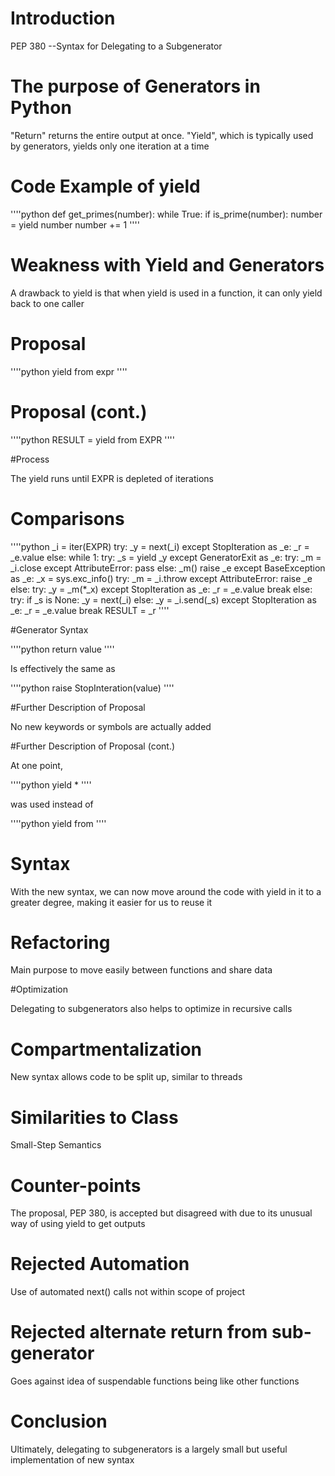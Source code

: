 # Introduction

PEP 380 --Syntax for Delegating to a Subgenerator

# The purpose of Generators in Python

"Return" returns the entire output at once. "Yield", which is typically used by generators, yields only one iteration at a time

# Code Example of yield

''''python 
def get_primes(number):
	while True:
		if is_prime(number):
			number = yield number
		number += 1
''''



# Weakness with Yield and Generators

A drawback to yield is that when yield is used in a function, it can 
only yield back to one caller

# Proposal
''''python
yield from expr
''''


# Proposal (cont.)

''''python
RESULT = yield from EXPR 
''''

#Process
	
The yield runs until EXPR is depleted of iterations

# Comparisons

''''python
_i = iter(EXPR) 
try:
    _y = next(_i)
except StopIteration as _e:
    _r = _e.value
else:
    while 1:
        try:
            _s = yield _y
        except GeneratorExit as _e:
            try:
                _m = _i.close
            except AttributeError:
                pass
            else:
                _m()
            raise _e
        except BaseException as _e:
            _x = sys.exc_info()
            try:
                _m = _i.throw
            except AttributeError:
                raise _e
            else:
                try:
                    _y = _m(*_x)
                except StopIteration as _e:
                    _r = _e.value
                    break
        else:
            try:
                if _s is None:
                    _y = next(_i)
                else:
                    _y = _i.send(_s)
            except StopIteration as _e:
                _r = _e.value
                break
RESULT = _r
''''

#Generator Syntax

''''python
return value 
''''

Is effectively the same as

''''python
raise StopInteration(value)
''''

#Further Description of Proposal

No new keywords or symbols are actually added 

#Further Description of Proposal (cont.)

At one point, 

''''python
yield *
''''

was used instead of 

''''python
yield from
''''


# Syntax

With the new syntax, we can now move around the code with yield in it to a greater degree, making it easier for us to reuse it

# Refactoring

Main purpose to move easily between functions and share data


#Optimization

Delegating to subgenerators also helps to optimize in recursive calls

# Compartmentalization

New syntax allows code to be split up, similar to threads

# Similarities to Class

Small-Step Semantics

# Counter-points

The proposal, PEP 380, is accepted but disagreed with due to its unusual way of using yield to get outputs


# Rejected Automation


 Use of automated next() calls not within scope of project

 
# Rejected alternate return from sub-generator

 Goes against idea of suspendable functions being like other functions


# Conclusion

Ultimately, delegating to subgenerators is a largely small but useful implementation of new syntax
